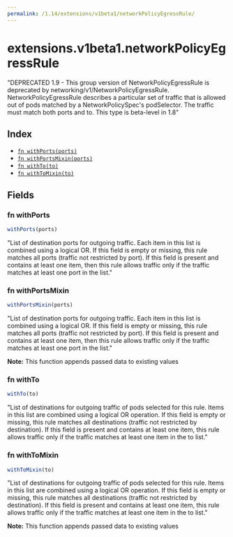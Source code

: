 ```yaml
---
permalink: /1.14/extensions/v1beta1/networkPolicyEgressRule/
---
```


# extensions.v1beta1.networkPolicyEgressRule

"DEPRECATED 1.9 - This group version of NetworkPolicyEgressRule is deprecated by networking/v1/NetworkPolicyEgressRule. NetworkPolicyEgressRule describes a particular set of traffic that is allowed out of pods matched by a NetworkPolicySpec's podSelector. The traffic must match both ports and to. This type is beta-level in 1.8"

## Index

* [`fn withPorts(ports)`](#fn-withports)
* [`fn withPortsMixin(ports)`](#fn-withportsmixin)
* [`fn withTo(to)`](#fn-withto)
* [`fn withToMixin(to)`](#fn-withtomixin)

## Fields

### fn withPorts

```ts
withPorts(ports)
```

"List of destination ports for outgoing traffic. Each item in this list is combined using a logical OR. If this field is empty or missing, this rule matches all ports (traffic not restricted by port). If this field is present and contains at least one item, then this rule allows traffic only if the traffic matches at least one port in the list."

### fn withPortsMixin

```ts
withPortsMixin(ports)
```

"List of destination ports for outgoing traffic. Each item in this list is combined using a logical OR. If this field is empty or missing, this rule matches all ports (traffic not restricted by port). If this field is present and contains at least one item, then this rule allows traffic only if the traffic matches at least one port in the list."

**Note:** This function appends passed data to existing values

### fn withTo

```ts
withTo(to)
```

"List of destinations for outgoing traffic of pods selected for this rule. Items in this list are combined using a logical OR operation. If this field is empty or missing, this rule matches all destinations (traffic not restricted by destination). If this field is present and contains at least one item, this rule allows traffic only if the traffic matches at least one item in the to list."

### fn withToMixin

```ts
withToMixin(to)
```

"List of destinations for outgoing traffic of pods selected for this rule. Items in this list are combined using a logical OR operation. If this field is empty or missing, this rule matches all destinations (traffic not restricted by destination). If this field is present and contains at least one item, this rule allows traffic only if the traffic matches at least one item in the to list."

**Note:** This function appends passed data to existing values